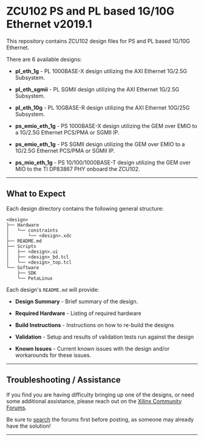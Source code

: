 # ZCU102 PS and PL based 1G/10G Ethernet v2019.1
This repository contains ZCU102 design files for PS and PL based 1G/10G Ethernet.

There are 6 available designs:

- **pl_eth_1g** - PL 1000BASE-X design utilizing the AXI Ethernet 1G/2.5G Subsystem.

- **pl_eth_sgmii** - PL SGMII design utilizing the AXI Ethernet 1G/2.5G Subsystem.

- **pl_eth_10g** - PL 10GBASE-R design utilizing the AXI Ethernet 10G/25G Subsystem.

- **ps_emio_eth_1g** - PS 1000BASE-X design utilizing the GEM over EMIO to a 1G/2.5G Ethernet PCS/PMA or SGMII IP.

- **ps_emio_eth_1g** - PS SGMII design utilizing the GEM over EMIO to a 1G/2.5G Ethernet PCS/PMA or SGMII IP.

- **ps_mio_eth_1g** - PS 10/100/1000BASE-T design utilizing the GEM over MIO to the TI DP83867 PHY onboard the ZCU102.
---
## **What to Expect**
Each design directory contains the following general structure:

```
<design>
├── Hardware
│   └── constraints
│       └── <design>.xdc
├── README.md
├── Scripts
│   ├── <design>.ui
│   ├── <design>_bd.tcl
│   └── <design>_top.tcl
└── Software
    ├── SDK
    └── PetaLinux

````
Each design's `README.md` will provide:

- **Design Summary** - Brief summary of the design.

- **Required Hardware** - Listing of required hardware

- **Build Instructions** - Instructions on how to re-build the designs

- **Validation** - Setup and results of validation tests run against the design

- **Known Issues** - Current known issues with the design and/or workarounds for these issues.

---
## **Troubleshooting / Assistance**
If you find you are having difficulty bringing up one of the designs, or need some additional assistance, please reach out on the [Xilinx Community Forums](https://forums.xilinx.com).

Be sure to [search](https://forums.xilinx.com/t5/forums/searchpage/tab/message?advanced=false&allow_punctuation=false&inactive=false) the forums first before posting, as someone may already have the solution!

---